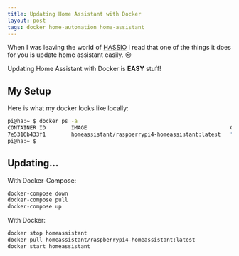 ```yaml
---
title: Updating Home Assistant with Docker
layout: post
tags: docker home-automation home-assistant
---
```


When I was leaving the world of [HASSIO](https://www.home-assistant.io/hassio/) I read that one of the things it does for you is update home assistant easily.  :unamused:

Updating Home Assistant with Docker is **EASY** stuff!

## My Setup

Here is what my docker looks like locally:

```bash
pi@ha:~ $ docker ps -a
CONTAINER ID        IMAGE                                             COMMAND                  CREATED             STATUS                    PORTS               NAMES
7e5316b433f1        homeassistant/raspberrypi4-homeassistant:latest   "/bin/entry.sh pytho…"   53 seconds ago      Up 51 seconds (healthy)                       homeassistant
pi@ha:~ $
```

## Updating...

With Docker-Compose:
```bash
docker-compose down
docker-compose pull
docker-compose up
```

With Docker:
```bash
docker stop homeassistant
docker pull homeassistant/raspberrypi4-homeassistant:latest
docker start homeassistant
```
